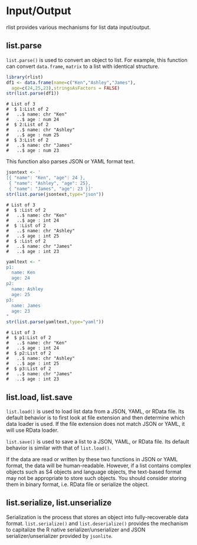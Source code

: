 

# Input/Output

rlist provides various mechanisms for list data input/output. 

## list.parse

`list.parse()` is used to convert an object to list. For example, this function can convert `data.frame`, `matrix` to a list with identical structure.


```r
library(rlist)
df1 <- data.frame(name=c("Ken","Ashley","James"),
  age=c(24,25,23),stringsAsFactors = FALSE)
str(list.parse(df1))
```

```
# List of 3
#  $ 1:List of 2
#   ..$ name: chr "Ken"
#   ..$ age : num 24
#  $ 2:List of 2
#   ..$ name: chr "Ashley"
#   ..$ age : num 25
#  $ 3:List of 2
#   ..$ name: chr "James"
#   ..$ age : num 23
```

This function also parses JSON or YAML format text.


```r
jsontext <- '
[{ "name": "Ken", "age": 24 },
 { "name": "Ashley", "age": 25},
 { "name": "James", "age": 23 }]'
str(list.parse(jsontext,type="json"))
```

```
# List of 3
#  $ :List of 2
#   ..$ name: chr "Ken"
#   ..$ age : int 24
#  $ :List of 2
#   ..$ name: chr "Ashley"
#   ..$ age : int 25
#  $ :List of 2
#   ..$ name: chr "James"
#   ..$ age : int 23
```


```r
yamltext <- "
p1:
  name: Ken
  age: 24
p2:
  name: Ashley
  age: 25
p3:
  name: James
  age: 23
"
str(list.parse(yamltext,type="yaml"))
```

```
# List of 3
#  $ p1:List of 2
#   ..$ name: chr "Ken"
#   ..$ age : int 24
#  $ p2:List of 2
#   ..$ name: chr "Ashley"
#   ..$ age : int 25
#  $ p3:List of 2
#   ..$ name: chr "James"
#   ..$ age : int 23
```

## list.load, list.save

`list.load()` is used to load list data from a JSON, YAML, or RData file. Its default behavior is to first look at file extension and then determine which data loader is used. If the file extension does not match JSON or YAML, it will use RData loader.

`list.save()` is used to save a list to a JSON, YAML, or RData file. Its default behavior is similar with that of `list.load()`.

If the data are read or written by these two functions in JSON or YAML format, the data will be human-readable. However, if a list contains complex objects such as S4 objects and language objects, the text-based format may not be appropriate to store such objects. You should consider storing them in binary format, i.e. RData file or serialize the object.

## list.serialize, list.unserialize

Serialization is the process that stores an object into fully-recoverable data format. `list.serialize()` and `list.deserialize()` provides the mechanism to capitalize the R native serializer/unserializer and JSON serializer/unserializer provided by `jsonlite`.
